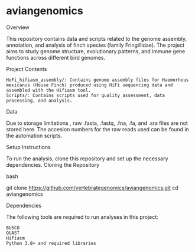 # aviangenomics

Overview

This repository contains data and scripts related to the genome assembly, annotation, and analysis of finch species (family Fringillidae). The project aims to study genome structure, evolutionary patterns, and immune gene functions across different bird genomes.

Project Contents

    HoFi_hifiasm_assembly/: Contains genome assembly files for Haemorhous mexicanus (House Finch) produced using HiFi sequencing data and assembled with the Hifiasm tool.
    Scripts/: Contains scripts used for quality assessment, data processing, and analysis.


Data

Due to storage limitations , raw .fasta, .fastq, .fna, .fa, and .sra files are not stored here. The accesion numbers for the raw reads used can be found in the automation scripts.

Setup Instructions

To run the analysis, clone this repository and set up the necessary dependencies.
Cloning the Repository

bash

git clone https://github.com/vertebrategenomics/aviangenomics.git
cd aviangenomics

Dependencies

The following tools are required to run analyses in this project:

    BUSCO
    QUAST
    Hifiasm
    Python 3.8+ and required libraries

